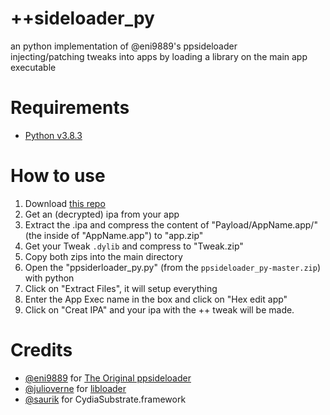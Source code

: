 # ++sideloader_py
an python implementation of @eni9889's ppsideloader<br>
injecting/patching tweaks into apps by loading a library on the main app executable

# Requirements

- [Python v3.8.3](https://www.python.org/downloads/release/python-383/)

# How to use
1. Download [this repo](https://github.com/CrafterPika/ppsideloader_py/archive/master.zip)
2. Get an (decrypted) ipa from your app
3. Extract the .ipa and compress the content of "Payload/AppName.app/" (the inside of "AppName.app") to "app.zip"
4. Get your Tweak <code>.dylib</code> and compress to "Tweak.zip"
5. Copy both zips into the main directory
6. Open the "ppsiderloader_py.py" (from the <code>ppsideloader_py-master.zip</code>)  with python
7. Click on "Extract Files", it will setup everything
8. Enter the App Exec name in the box and click on "Hex edit app"<br>
9. Click on "Creat IPA" and your ipa with the ++ tweak will be made.

# Credits
- <a href="https://github.com/eni9889">@eni9889</a> for <a href="https://github.com/eni9889/ppsideloader">The Original ppsideloader</a>
- <a href="https://github.com/julioverne/">@julioverne</a> for <a href="https://github.com/julioverne/libloader-sideloader">libloader</a>
- <a href="https://github.com/saurik/">@saurik</a> for CydiaSubstrate.framework
